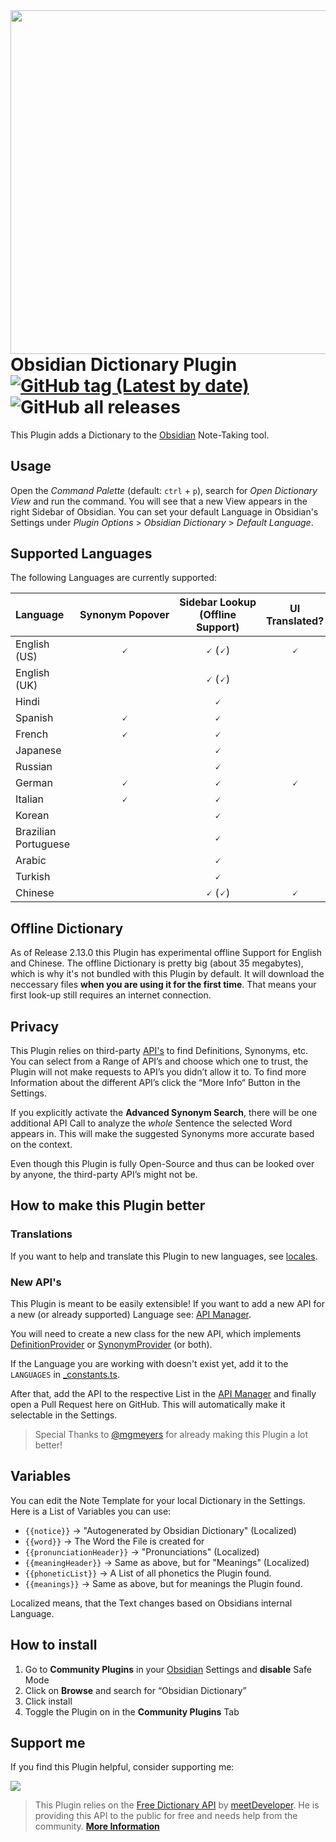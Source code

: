 <img align="right" width="550" src="https://media.discordapp.net/attachments/796853434397360128/847198380878069771/Screen_Shot_2021-05-26_at_12.43.43_PM.png?width=736&height=676">

# Obsidian Dictionary Plugin [![GitHub tag (Latest by date)](https://img.shields.io/github/v/tag/phibr0/obsidian-dictionary)](https://github.com/phibr0/obsidian-dictionary/releases) ![GitHub all releases](https://img.shields.io/github/downloads/phibr0/obsidian-dictionary/total)

This Plugin adds a Dictionary to the [Obsidian](https://obsidian.md) Note-Taking tool.

## Usage

Open the *Command Palette* (default: `ctrl` + `p`), search for *Open Dictionary View* and run the command. You will see that a new View appears in the right Sidebar of Obsidian. You can set your default Language in Obsidian's Settings under *Plugin Options* > *Obsidian Dictionary* > *Default Language*.

## Supported Languages

The following Languages are currently supported:

| Language             | Synonym Popover | Sidebar Lookup (Offline Support) | UI Translated? |
|:-------------------- |:---------------:|:--------------:|:-----------:|
| English (US)         |        🗸        |       🗸  (🗸)       |🗸|
| English (UK)         |                 |       🗸 (🗸)       ||
| Hindi                |                 |       🗸        ||
| Spanish              |        🗸        |       🗸        ||
| French               |        🗸        |       🗸        ||
| Japanese             |                 |       🗸        ||
| Russian              |                 |       🗸        ||
| German               |        🗸        |       🗸        |🗸|
| Italian              |        🗸        |       🗸        ||
| Korean               |                 |       🗸        ||
| Brazilian Portuguese |                 |       🗸        ||
| Arabic               |                 |       🗸        ||
| Turkish              |                 |       🗸        | |
| Chinese | | 🗸 (🗸) | 🗸 |

## Offline Dictionary

As of Release 2.13.0 this Plugin has experimental offline Support for English and Chinese. The offline Dictionary is pretty big (about 35 megabytes), which is why it's not bundled with this Plugin by default. It will download the neccessary files **when you are using it for the first time**. That means your first look-up still requires an internet connection.

## Privacy

This Plugin relies on third-party [API's](https://en.wikipedia.org/wiki/API) to find Definitions, Synonyms, etc. You can select from a Range of API’s and choose which one to trust, the Plugin will not make requests to API’s you didn’t allow it to. To find more Information about the different API’s click the “More Info“ Button in the Settings.

If you explicitly activate the **Advanced Synonym Search**, there will be one additional API Call to analyze the *whole* Sentence the selected Word appears in. This will make the suggested Synonyms more accurate based on the context.

Even though this Plugin is fully Open-Source and thus can be looked over by anyone, the third-party API’s might not be.

## How to make this Plugin better

### Translations

If you want to help and translate this Plugin to new languages, see [locales](https://github.com/phibr0/obsidian-dictionary/tree/master/src/l10n/locale).

### New API's

This Plugin is meant to be easily extensible! If you want to add a new API for a new (or already supported) Language see: [API Manager](src/apiManager.ts).

You will need to create a new class for the new API, which implements [DefinitionProvider](src/api/types.ts) or [SynonymProvider](src/api/types.ts) (or both).

If the Language you are working with doesn't exist yet, add it to the `LANGUAGES` in [_constants.ts](src/_constants.ts).

After that, add the API to the respective List in the [API Manager](src/apiManager.ts) and finally open a Pull Request here on GitHub.
This will automatically make it selectable in the Settings.

> Special Thanks to [@mgmeyers](https://github.com/mgmeyers) for already making this Plugin a lot better!

## Variables

You can edit the Note Template for your local Dictionary in the Settings. Here is a List of Variables you can use:

- `{{notice}}` → "Autogenerated by Obsidian Dictionary" (Localized)
- `{{word}}` → The Word the File is created for
- `{{pronunciationHeader}}` → "Pronunciations" (Localized)
- `{{meaningHeader}}` → Same as above, but for "Meanings" (Localized)
- `{{phoneticList}}` → A List of all phonetics the Plugin found.
- `{{meanings}}` → Same as above, but for meanings the Plugin found.

Localized means, that the Text changes based on Obsidians internal Language.

## How to install

1. Go to **Community Plugins** in your [Obsidian](https://www.obsidian.md) Settings and **disable** Safe Mode
2. Click on **Browse** and search for “Obsidian Dictionary”
3. Click install
4. Toggle the Plugin on in the **Community Plugins** Tab

## Support me

If you find this Plugin helpful, consider supporting me:

<a href="https://www.buymeacoffee.com/phibr0"><img src="https://img.buymeacoffee.com/button-api/?text=Buy me a coffee&emoji=&slug=phibr0&button_colour=5F7FFF&font_colour=ffffff&font_family=Inter&outline_colour=000000&coffee_colour=FFDD00"></a>

> This Plugin relies on the [Free Dictionary API](https://dictionaryapi.dev/) by [meetDeveloper](https://github.com/meetDeveloper). He is providing this API to the public for free and needs help from the community. [**More Information**](https://github.com/meetDeveloper/freeDictionaryAPI#important-note)
